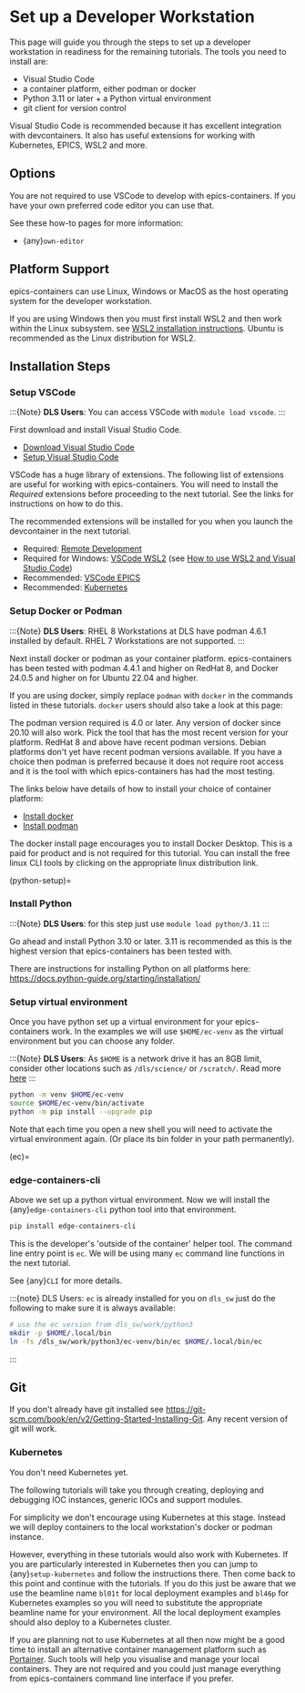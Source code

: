 # Set up a Developer Workstation

This page will guide you through the steps to set up a developer workstation
in readiness for the remaining tutorials.
The tools you need to install are:

- Visual Studio Code
- a container platform, either podman or docker
- Python 3.11 or later + a Python virtual environment
- git client for version control

Visual Studio Code is recommended because it has excellent integration with
devcontainers. It also has useful extensions for working with Kubernetes,
EPICS, WSL2 and more.

## Options

You are not required to use VSCode to develop with epics-containers.
If you have your own preferred code editor you can use that.

See these how-to pages for more information:

- {any}`own-editor`

## Platform Support

epics-containers can use Linux, Windows or MacOS as the host operating system for
the developer workstation.

If you are using Windows then you must first
install WSL2 and then work within the Linux subsystem. see
[WSL2 installation instructions].
Ubuntu is recommended as the Linux distribution for WSL2.

## Installation Steps

### Setup VSCode

:::{Note}
**DLS Users**: You can access VSCode with `module load vscode`.
:::

First download and install Visual Studio Code.

- [Download Visual Studio Code]
- [Setup Visual Studio Code]

VSCode has a huge library of extensions. The following list of extensions are
useful for working with epics-containers. You will need to install the *Required*
extensions before proceeding to the next tutorial. See the links for instructions
on how to do this.

The recommended extensions will be installed for you when you launch the
devcontainer in the next tutorial.

- Required: [Remote Development]
- Required for Windows: [VSCode WSL2] (see [How to use WSL2 and Visual Studio Code])
- Recommended: [VSCode EPICS]
- Recommended: [Kubernetes]

### Setup Docker or Podman

:::{Note}
**DLS Users**: RHEL 8 Workstations at DLS have podman 4.6.1 installed by default.
RHEL 7 Workstations are not supported.
:::

Next install docker or podman as your container platform. epics-containers
has been tested with podman 4.4.1 and higher on RedHat 8, and Docker 24.0.5 and higher on for Ubuntu 22.04 and higher.

If you are using docker, simply replace `podman` with `docker` in the commands listed in these tutorials. `docker` users should also take a look at this page: [](../reference/docker.md)

The podman version required is 4.0 or later. Any version of docker since 20.10
will also work. Pick the tool that has the most recent version for your platform.
RedHat 8 and above have recent podman versions. Debian platforms don't yet
have recent podman versions available. If you have a choice then podman is
preferred because it does not require root access and it is the tool with
which epics-containers has had the most testing.

The links below have details of how to install your choice of container platform:

- [Install docker]
- [Install podman]

The docker install page encourages you to install Docker Desktop. This is a paid
for product and is not required for this tutorial. You can install the free linux
CLI tools by clicking on the appropriate linux distribution link.

(python-setup)=

### Install Python

:::{Note}
**DLS Users**: for this step just use `module load python/3.11`
:::

Go ahead and install Python 3.10 or later. 3.11 is recommended as this is the
highest version that epics-containers has been tested with.

There are instructions for installing Python on all platforms here:
<https://docs.python-guide.org/starting/installation/>

### Setup virtual environment


Once you have python set up a virtual environment for your epics-containers
work. In the examples we will use `$HOME/ec-venv` as the virtual environment
but you can choose any folder.

:::{Note}
**DLS Users**: As `$HOME` is a network drive it has an 8GB limit, consider other locations such as `/dls/science/` or `/scratch/`. Read more [here]([url](https://gitlab.diamond.ac.uk/sscc-docs/developer-guide/-/issues/13))
:::

```bash
python -m venv $HOME/ec-venv
source $HOME/ec-venv/bin/activate
python -m pip install --upgrade pip
```

Note that each time you open a new shell you will need to activate the virtual
environment again. (Or place its bin folder in your path permanently).

(ec)=

### edge-containers-cli

Above we set up a python virtual environment. Now we will install
the {any}`edge-containers-cli` python tool into that environment.

```bash
pip install edge-containers-cli
```

This is the developer's 'outside of the container' helper tool. The command
line entry point is `ec`. We will be using many `ec` command line
functions in the next tutorial.

See {any}`CLI` for more details.

:::{note}
DLS Users: `ec` is already installed for you on `dls_sw` just do the
following to make sure it is always available:

```bash
# use the ec version from dls_sw/work/python3
mkdir -p $HOME/.local/bin
ln -fs /dls_sw/work/python3/ec-venv/bin/ec $HOME/.local/bin/ec
```
:::

## Git

If you don't already have git installed see
<https://git-scm.com/book/en/v2/Getting-Started-Installing-Git>. Any recent
version of git will work.

### Kubernetes

You don't need Kubernetes yet.

The following tutorials will take you through creating, deploying and
debugging IOC instances, generic IOCs and support modules.

For simplicity we don't encourage using Kubernetes at this stage. Instead we
will deploy containers to the local workstation's docker or podman instance.

However, everything in these tutorials would also work with Kubernetes. If you
are particularly interested in Kubernetes then you can jump to
{any}`setup-kubernetes` and follow the instructions there. Then come back to this
point and continue with the tutorials. If you do this just be aware that
we use the beamline name `bl01t` for local deployment examples and
`bl46p` for Kubernetes examples so you will need to substitute the
appropriate beamline name for your environment. All the local deployment
examples should also deploy to a Kubernetes cluster.

If you are planning not to use Kubernetes at all then now might be
a good time to install an alternative container management platform such
as [Portainer](https://www.portainer.io/). Such tools will help you
visualise and manage your local containers. They are not required and you
could just manage everything from epics-containers command line interface
if you prefer.

[download visual studio code]: https://code.visualstudio.com/download
[how to use wsl2 and visual studio code]: https://code.visualstudio.com/blogs/2019/09/03/wsl2
[install docker]: https://docs.docker.com/engine/install/
[install podman]: https://podman.io/getting-started/installation
[kubernetes]: https://marketplace.visualstudio.com/items?itemName=ms-kubernetes-tools.vscode-kubernetes-tools
[remote development]: https://marketplace.visualstudio.com/items?itemName=ms-vscode-remote.vscode-remote-extensionpack
[setup visual studio code]: https://code.visualstudio.com/learn/get-started/basics
[vscode epics]: https://marketplace.visualstudio.com/items?itemName=nsd.vscode-epics
[vscode wsl2]: https://marketplace.visualstudio.com/items?itemName=ms-vscode-remote.remote-wsl
[wsl2 installation instructions]: https://docs.microsoft.com/en-us/windows/wsl/install-win10
